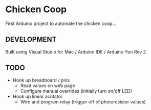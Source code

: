 # Chicken Coop

First Arduino project to automate the chicken coop...

## DEVELOPMENT

Built using Visual Studio for Mac / Arduino IDE / Arduino Yun Rev 2

## TODO

* Hook up breadboard / pins
    * Read values on web page
    * Configure manual overrides (initially turn on/off LED)
* Hook up linear acutator
    * Wire and program relay (trigger off of photoresistor values)
    